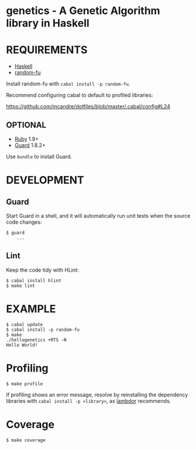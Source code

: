 # genetics - A Genetic Algorithm library in Haskell

# REQUIREMENTS

 - [Haskell](http://www.haskell.org/)
 - [random-fu](http://hackage.haskell.org/package/random-fu)

Install random-fu with `cabal install -p random-fu`.

Recommend configuring cabal to default to profiled libraries:

https://github.com/mcandre/dotfiles/blob/master/.cabal/config#L24

## OPTIONAL

* [Ruby](https://www.ruby-lang.org/) 1.9+
* [Guard](http://guardgem.org/) 1.8.2+

Use `bundle` to install Guard.

# DEVELOPMENT

## Guard

Start Guard in a shell, and it will automatically run unit tests when the source code changes:

    $ guard
        ...

## Lint

Keep the code tidy with HLint:

    $ cabal install hlint
    $ make lint

# EXAMPLE

    $ cabal update
    $ cabal install -p random-fu
    $ make
    ./hellogenetics +RTS -N
    Hello World!

# Profiling

    $ make profile

If profiling shows an error message, resolve by reinstalling the dependency libraries with `cabal install -p <library>`, as [lambdor](http://lambdor.net/?p=258) recommends.

# Coverage

    $ make coverage
